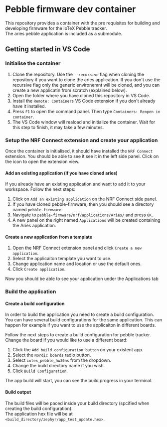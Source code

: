 # Pebble firmware dev container

This repository provides a container with the pre requisites for building and developing firmware for the IoTeX Pebble tracker.  
The aries pebble application is included as a submodule.  

## Getting started in VS Code

### Initialise the container

1. Clone the repository. Use the `--recursive` flag when cloning the repository if you want to clone the aries application.  If you don't use the recursive flag only the generic environemnt will be cloned, and you can create a new applicatin from scratch (explained below).  
2. Open the folder where you have cloned this repository in VS Code.  
3. Install the `Remote: Containers` VS Code extension if you don't already have it installed.  
4. Press `F1` to open the command panel. Then type `Containers: Reopen in container`.  
5. The VS Code window will reaload and initialize the container. Wait for this step to finish, it may take a few minutes.  

### Setup the NRF Connect extension and create your application

Once the container is initialised, it should have installed the `NRF Connect` extension. You should be able to see it see it in the left side panel. Click on the icon to open the extension view.  

#### Add an existing application (if you have cloned aries)

If you already have an existing application and want to add it to your workspace. Follow the next steps:  
1. Click on `Add an existing application` on the NRF Connect side panel.  
2. If you have cloned pebble-firmware, then you should see a directory named `pebble-firmware`.  
3. Navigate to `pebble-firmware/nrf/applications/Aries/` and press `OK`.  
4. A new panel on the right named `Applications` will be created containing the Aries application.  

#### Create a new application from a template

1. Open the NRF Connect extension panel and click `Create a new application`.  
2. Select the applicaiton template you want to use.  
3. Change application name and location or use the default ones.  
4. Click `Create application`.  

Now you should be able to see your application under the Applications tab

### Build the application

#### Create a build configuration

In order to build the application you need to create a build configuration.  
You can have several build configurations for the same application. This can happen for example if you want to use the applicaiton in different boards.  

Follow the next steps to create a build configuration for pebble tracker. Change the board if you would like to use a different board:  
1. Click the `Add build configuration button` on your existent app.  
2. Select the `Nordic boards` radio button.  
3. Select `iotex_pebble_hw30ns` from the dropdown.  
4. Change the build directory name if you wish.  
5. Click `Build Configuration`.  

The app build will start, you can see the build progress in your terminal.  

#### Build output

The build files will be paced inside your build directory (spcified when creating the build configuration).  
The application hex file will be at `<build_directory/zephyr/app_test_update.hex>`.  
